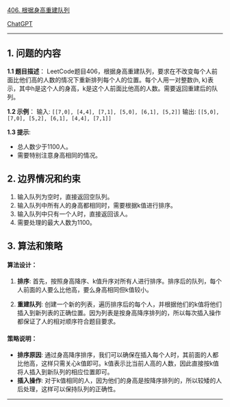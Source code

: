 [406. 根据身高重建队列](https://leetcode.cn/problems/queue-reconstruction-by-height)

[ChatGPT](https://chat.openai.com/share/6355e7d8-e75c-41c9-bfb4-a95b259cf4e5)

---

## 1. 问题的内容
**1.1 题目描述**：
LeetCode题目406，根据身高重建队列，要求在不改变每个人前面比他们高的人数的情况下重新排列每个人的位置。每个人用一对整数(h, k)表示，其中h是这个人的身高，k是这个人前面比他高的人数。需要返回重建后的队列。

**1.2 示例**：
输入: `[[7,0], [4,4], [7,1], [5,0], [6,1], [5,2]]`
输出: `[[5,0], [7,0], [5,2], [6,1], [4,4], [7,1]]`

**1.3 提示**:
- 总人数少于1100人。
- 需要特别注意身高相同的情况。

## 2. 边界情况和约束
1. 输入队列为空时，直接返回空队列。
2. 输入队列中所有人的身高都相同时，需要根据k值进行排序。
3. 输入队列中只有一个人时，直接返回该人。
4. 需要处理的最大人数为1100。

## 3. 算法和策略
#### 算法设计：

1. **排序**: 首先，按照身高降序、k值升序对所有人进行排序。排序后的队列，每个人前面的人要么比他高，要么身高相同但k值较小。
   
2. **重建队列**: 创建一个新的列表，遍历排序后的每个人，并根据他们的k值将他们插入到新列表的正确位置。因为列表是按身高降序排列的，所以每次插入操作都保证了人的相对顺序符合题目要求。

#### 策略说明：

- **排序原因**: 通过身高降序排序，我们可以确保在插入每个人时，其前面的人都比他高，这样只需关心k值即可。k值表示比当前人高的人数，因此直接按k值将人插入到新队列的相应位置即可。
- **插入操作**: 对于k值相同的人，因为他们的身高是按降序排列的，所以较矮的人后处理，这样可以保持队列的正确性。

---